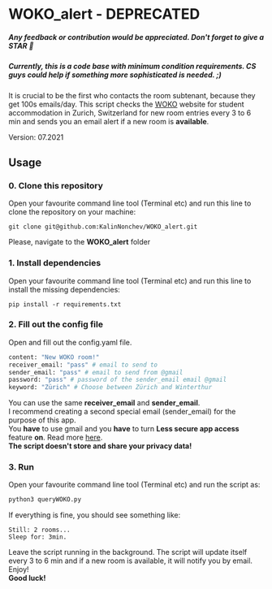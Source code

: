 # WOKO_alert - DEPRECATED
##### Any feedback or contribution would be appreciated. Don't forget to give a STAR :star2:
##### Currently, this is a code base with minimum condition requirements. CS guys could help if something more sophisticated is needed. ;)
It is crucial to be the first who contacts the room subtenant, because they get 100s emails/day. This script checks the [WOKO](http://www.woko.ch) website for student accommodation in Zurich, Switzerland for new room entries every 3 to 6 min and sends you an email alert if a new room is **available**.

Version: 07.2021

## Usage

### 0. Clone this repository 
Open your favourite command line tool (Terminal etc) and run this line to clone the repository on your machine:
```
git clone git@github.com:KalinNonchev/WOKO_alert.git
```

Please, navigate to the **WOKO_alert** folder

### 1. Install dependencies 

Open your favourite command line tool (Terminal etc) and run this line to install the missing dependencies:
```
pip install -r requirements.txt
```

### 2. Fill out the config file

Open and fill out the config.yaml file.

```python
content: "New WOKO room!"
receiver_email: "pass" # email to send to 
sender_email: "pass" # email to send from @gmail
password: "pass" # password of the sender_email email @gmail
keyword: "Zürich" # Choose between Zürich and Winterthur
```

You can use the same **receiver_email** and **sender_email**.  
I recommend creating a second special email (sender_email) for the purpose of this app. \
You **have** to use gmail and you **have** to turn **Less secure app access** feature **on**. Read more [here](https://support.google.com/accounts/answer/6010255?hl=en#zippy=%2Cif-less-secure-app-access-is-on-for-your-account). \
**The script doesn't store and share your privacy data!**

### 3. Run

Open your favourite command line tool (Terminal etc) and run the script as: 

```python
python3 queryWOKO.py
```

If everything is fine, you should see something like:
```
Still: 2 rooms...
Sleep for: 3min.
```
Leave the script running in the background. The script will update itself every 3 to 6 min and if a new room is available, it will notify you by email. Enjoy! \
**Good luck!**

